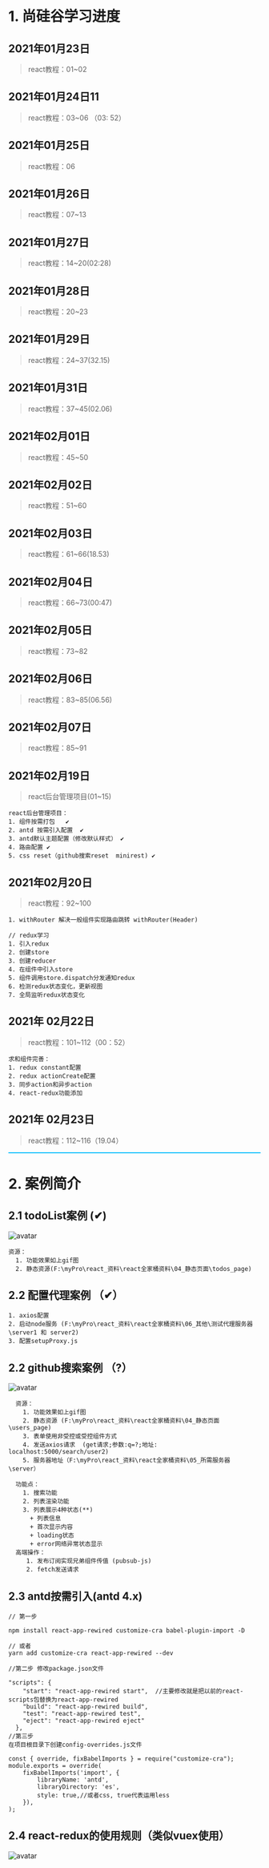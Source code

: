# 1. 尚硅谷学习进度

## 2021年01月23日

> react教程：01~02

## 2021年01月24日11

> react教程：03~06 （03: 52）

## 2021年01月25日

> react教程：06

## 2021年01月26日

> react教程：07~13

## 2021年01月27日

> react教程：14~20(02:28)

## 2021年01月28日

> react教程：20~23

## 2021年01月29日

> react教程：24~37(32.15)

## 2021年01月31日

> react教程：37~45(02.06)

## 2021年02月01日

> react教程：45~50

## 2021年02月02日

> react教程：51~60

## 2021年02月03日

> react教程：61~66(18.53)

## 2021年02月04日

> react教程：66~73(00:47)

## 2021年02月05日

> react教程：73~82

## 2021年02月06日

> react教程：83~85(06.56)

## 2021年02月07日

> react教程：85~91

## 2021年02月19日

> react后台管理项目(01~15)

```text
react后台管理项目：  
1. 组件按需打包   ✔
2. antd 按需引入配置  ✔
3. antd默认主题配置（修改默认样式） ✔
4. 路由配置 ✔
5. css reset（github搜索reset  minirest) ✔
```

## 2021年02月20日

> react教程：92~100

```text
1. withRouter 解决一般组件实现路由跳转 withRouter(Header)

// redux学习
1. 引入redux
2. 创建store
3. 创建reducer
4. 在组件中引入store
5. 组件调用store.dispatch分发通知redux
6. 检测redux状态变化，更新视图
7. 全局监听redux状态变化
```

## 2021年 02月22日

> react教程：101~112（00：52）

```text
求和组件完善：
1. redux constant配置
2. redux actionCreate配置
3. 同步action和异步action
4. react-redux功能添加

```

## 2021年 02月23日

> react教程：112~116（19.04）

<hr style="height:2px;background:  deepskyblue;"/>

# 2. 案例简介

## 2.1 todoList案例  (✔)

![avatar](./img/github_search.gif)

```text
资源：
  1. 功能效果如上gif图
  2. 静态资源(F:\myPro\react_资料\react全家桶资料\04_静态页面\todos_page)
```

## 2.2 配置代理案例 （✔）

```text
1. axios配置
2. 启动node服务 (F:\myPro\react_资料\react全家桶资料\06_其他\测试代理服务器\server1 和 server2)
3. 配置setupProxy.js
```

## 2.2 github搜索案例 （?）

![avatar](./img/github_search.gif)

```text
  资源：
    1. 功能效果如上gif图
    2. 静态资源 (F:\myPro\react_资料\react全家桶资料\04_静态页面\users_page)
    3. 表单使用非受控或受控组件方式
    4. 发送axios请求  (get请求;参数:q=?;地址: localhost:5000/search/user2)
    5. 服务器地址（F:\myPro\react_资料\react全家桶资料\05_所需服务器\server）
    
  功能点：
    1. 搜索功能
    2. 列表渲染功能
    3. 列表展示4种状态(**)
      + 列表信息
      + 首次显示内容
      + loading状态
      + error网络异常状态显示
  高端操作：
     1. 发布订阅实现兄弟组件传值 (pubsub-js)
     2. fetch发送请求
```

## 2.3 antd按需引入(antd 4.x)

```text
// 第一步

npm install react-app-rewired customize-cra babel-plugin-import -D

// 或者
yarn add customize-cra react-app-rewired --dev

//第二步 修改package.json文件

"scripts": {
    "start": "react-app-rewired start",  //主要修改就是把以前的react-scripts包替换为react-app-rewired
    "build": "react-app-rewired build",
    "test": "react-app-rewired test",
    "eject": "react-app-rewired eject"
  },
//第三步
在项目根目录下创建config-overrides.js文件

const { override, fixBabelImports } = require("customize-cra");
module.exports = override(
    fixBabelImports('import', {
        libraryName: 'antd',
        libraryDirectory: 'es',
        style: true,//或者css, true代表运用less
    }),
);
```

## 2.4 react-redux的使用规则（类似vuex使用）

![avatar](./img/react-redux模型图.png)
